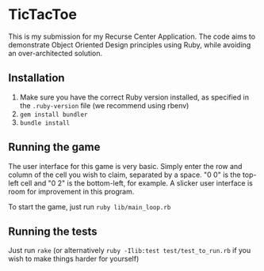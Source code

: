 # TicTacToe

This is my submission for my Recurse Center Application. The code aims to
demonstrate Object Oriented Design principles using Ruby, while avoiding an
over-architected solution.

## Installation

1. Make sure you have the correct Ruby version installed, as specified in the
`.ruby-version` file (we recommend using rbenv)
1. `gem install bundler`
1. `bundle install`

## Running the game

The user interface for this game is very basic. Simply enter the row and column
of the cell you wish to claim, separated by a space. "0 0" is the top-left cell
and "0 2" is the bottom-left, for example. A slicker user interface is room for
improvement in this program.

To start the game, just run `ruby lib/main_loop.rb`

## Running the tests

Just run `rake` (or alternatively `ruby -Ilib:test test/test_to_run.rb` if you
wish to make things harder for yourself)
